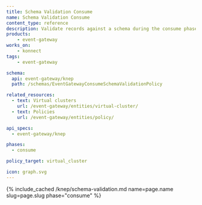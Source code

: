 ```yaml
---
title: Schema Validation Consume
name: Schema Validation Consume
content_type: reference
description: Validate records against a schema during the consume phase
products:
    - event-gateway
works_on:
    - konnect
tags:
    - event-gateway

schema:
  api: event-gateway/knep
  path: /schemas/EventGatewayConsumeSchemaValidationPolicy

related_resources:
  - text: Virtual clusters
    url: /event-gateway/entities/virtual-cluster/
  - text: Policies
    url: /event-gateway/entities/policy/

api_specs:
  - event-gateway/knep

phases:
  - consume

policy_target: virtual_cluster

icon: graph.svg
---
```


{% include_cached /knep/schema-validation.md name=page.name slug=page.slug phase="consume" %}
